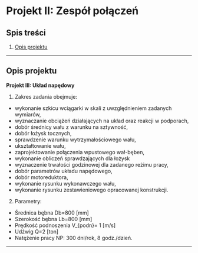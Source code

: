 # Projekt II: Zespół połączeń

## Spis treści
1. [Opis projektu](#opis-projektu)

---

## Opis projektu
**Projekt III: Układ napędowy**
1. Zakres zadania obejmuje:
* wykonanie szkicu wciągarki w skali z uwzględnieniem zadanych wymiarów,
* wyznaczanie obciążeń działających na układ oraz reakcji w podporach,
* dobór średnicy wału z warunku na sztywność,
* dobór łożysk tocznych,
* sprawdzenie warunku wytrzymałościowego wału,
* ukształtowanie wału,
* zaprojektowanie połączenia wpustowego wał-bęben,
* wykonanie obliczeń sprawdzających dla łożysk
* wyznaczenie trwałości godzinowej dla zadanego reżimu pracy,
* dobór parametrów układu napędowego,
* dobór motoreduktora,
* wykonanie rysunku wykonawczego wału,
* wykonanie rysunku zestawieniowego opracowanej konstrukcji.
2. Parametry:
* Średnica bębna Db=800 [mm] 
* Szerokość bębna Lb=800 [mm] 
* Prędkość podnoszenia V_{podn}= 1 [m/s] 
* Udźwig Q=2 [ton]
* Natężenie pracy NP: 300 dni/rok, 8 godz./dzień.


---